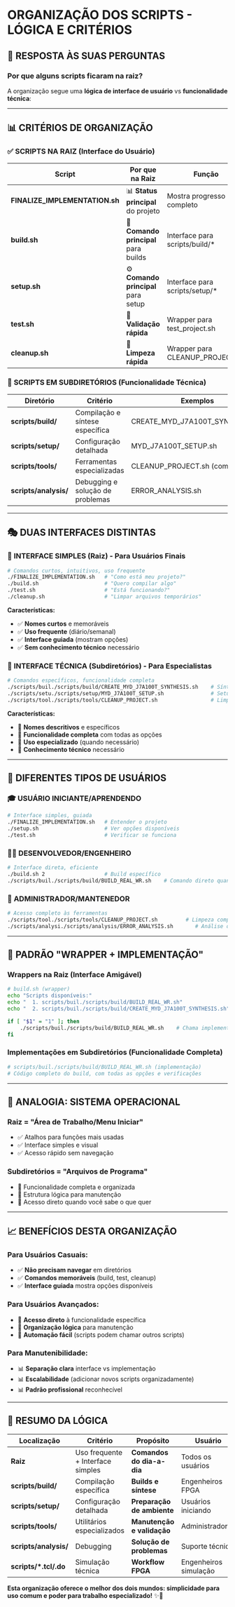 # ORGANIZAÇÃO DOS SCRIPTS - LÓGICA E CRITÉRIOS

## 🎯 RESPOSTA ÀS SUAS PERGUNTAS

### **Por que alguns scripts ficaram na raiz?**

A organização segue uma **lógica de interface de usuário** vs **funcionalidade técnica**:

---

## 📊 CRITÉRIOS DE ORGANIZAÇÃO

### ✅ **SCRIPTS NA RAIZ (Interface do Usuário)**

| Script | Por que na Raiz | Função | Frequência de Uso |
|--------|------------------|--------|-------------------|
| **FINALIZE_IMPLEMENTATION.sh** | 📊 **Status principal** do projeto | Mostra progresso completo | ⭐⭐⭐ Muito alta |
| **build.sh** | 🔧 **Comando principal** para builds | Interface para scripts/build/* | ⭐⭐⭐ Alta |
| **setup.sh** | ⚙️ **Comando principal** para setup | Interface para scripts/setup/* | ⭐⭐ Média-alta |
| **test.sh** | 🧪 **Validação rápida** | Wrapper para test_project.sh | ⭐⭐⭐ Alta |
| **cleanup.sh** | 🧹 **Limpeza rápida** | Wrapper para CLEANUP_PROJECT.sh | ⭐⭐⭐ Muito alta |

### 🔧 **SCRIPTS EM SUBDIRETÓRIOS (Funcionalidade Técnica)**

| Diretório | Critério | Exemplos | Usuário Típico |
|-----------|----------|----------|----------------|
| **scripts/build/** | Compilação e síntese específica | CREATE_MYD_J7A100T_SYNTHESIS.sh | Engenheiro FPGA |
| **scripts/setup/** | Configuração detalhada | MYD_J7A100T_SETUP.sh | Engenheiro iniciando projeto |
| **scripts/tools/** | Ferramentas especializadas | CLEANUP_PROJECT.sh (completo) | Administrador/mantenedor |
| **scripts/analysis/** | Debugging e solução de problemas | ERROR_ANALYSIS.sh | Suporte técnico |

---

## 🎭 DUAS INTERFACES DISTINTAS

### 🎯 **INTERFACE SIMPLES (Raiz) - Para Usuários Finais**
```bash
# Comandos curtos, intuitivos, uso frequente
./FINALIZE_IMPLEMENTATION.sh   # "Como está meu projeto?"
./build.sh                     # "Quero compilar algo"
./test.sh                      # "Está funcionando?"
./cleanup.sh                   # "Limpar arquivos temporários"
```

**Características:**
- ✅ **Nomes curtos** e memoráveis
- ✅ **Uso frequente** (diário/semanal)
- ✅ **Interface guiada** (mostram opções)
- ✅ **Sem conhecimento técnico** necessário

### 🔧 **INTERFACE TÉCNICA (Subdiretórios) - Para Especialistas**
```bash
# Comandos específicos, funcionalidade completa
./scripts/buil./scripts/build/CREATE_MYD_J7A100T_SYNTHESIS.sh    # Síntese específica
./scripts/setu./scripts/setup/MYD_J7A100T_SETUP.sh               # Setup detalhado da placa
./scripts/tool./scripts/tools/CLEANUP_PROJECT.sh                 # Limpeza completa com opções
```

**Características:**
- 🔧 **Nomes descritivos** e específicos
- 🔧 **Funcionalidade completa** com todas as opções
- 🔧 **Uso especializado** (quando necessário)
- 🔧 **Conhecimento técnico** necessário

---

## 👥 DIFERENTES TIPOS DE USUÁRIOS

### 🎓 **USUÁRIO INICIANTE/APRENDENDO**
```bash
# Interface simples, guiada
./FINALIZE_IMPLEMENTATION.sh   # Entender o projeto
./setup.sh                     # Ver opções disponíveis
./test.sh                      # Verificar se funciona
```

### 👨‍💻 **DESENVOLVEDOR/ENGENHEIRO**
```bash
# Interface direta, eficiente
./build.sh 2                   # Build específico
./scripts/buil./scripts/build/BUILD_REAL_WR.sh    # Comando direto quando souber o que quer
```

### 🔧 **ADMINISTRADOR/MANTENEDOR**
```bash
# Acesso completo às ferramentas
./scripts/tool./scripts/tools/CLEANUP_PROJECT.sh         # Limpeza completa
./scripts/analysi./scripts/analysis/ERROR_ANALYSIS.sh       # Análise de problemas
```

---

## 🔄 PADRÃO "WRAPPER + IMPLEMENTAÇÃO"

### **Wrappers na Raiz (Interface Amigável)**
```bash
# build.sh (wrapper)
echo "Scripts disponíveis:"
echo "  1. scripts/buil./scripts/build/BUILD_REAL_WR.sh"
echo "  2. scripts/buil./scripts/build/CREATE_MYD_J7A100T_SYNTHESIS.sh"

if [ "$1" = "1" ]; then
    ./scripts/buil./scripts/build/BUILD_REAL_WR.sh    # Chama implementação real
fi
```

### **Implementações em Subdiretórios (Funcionalidade Completa)**
```bash
# scripts/buil./scripts/build/BUILD_REAL_WR.sh (implementação)
# Código completo do build, com todas as opções e verificações
```

---

## 🎯 ANALOGIA: SISTEMA OPERACIONAL

### **Raiz = "Área de Trabalho/Menu Iniciar"**
- ✅ Atalhos para funções mais usadas
- ✅ Interface simples e visual
- ✅ Acesso rápido sem navegação

### **Subdiretórios = "Arquivos de Programa"**
- 🔧 Funcionalidade completa e organizada
- 🔧 Estrutura lógica para manutenção
- 🔧 Acesso direto quando você sabe o que quer

---

## 📈 BENEFÍCIOS DESTA ORGANIZAÇÃO

### **Para Usuários Casuais:**
- ✅ **Não precisam navegar** em diretórios
- ✅ **Comandos memoráveis** (build, test, cleanup)
- ✅ **Interface guiada** mostra opções disponíveis

### **Para Usuários Avançados:**
- 🔧 **Acesso direto** à funcionalidade específica
- 🔧 **Organização lógica** para manutenção
- 🔧 **Automação fácil** (scripts podem chamar outros scripts)

### **Para Manutenibilidade:**
- 📊 **Separação clara** interface vs implementação
- 📊 **Escalabilidade** (adicionar novos scripts organizadamente)
- 📊 **Padrão profissional** reconhecível

---

## 🎯 RESUMO DA LÓGICA

| Localização | Critério | Propósito | Usuário |
|-------------|----------|-----------|---------|
| **Raiz** | Uso frequente + Interface simples | **Comandos do dia-a-dia** | Todos os usuários |
| **scripts/build/** | Compilação específica | **Builds e síntese** | Engenheiros FPGA |
| **scripts/setup/** | Configuração detalhada | **Preparação de ambiente** | Usuários iniciando |
| **scripts/tools/** | Utilitários especializados | **Manutenção e validação** | Administradores |
| **scripts/analysis/** | Debugging | **Solução de problemas** | Suporte técnico |
| **scripts/*.tcl/.do** | Simulação técnica | **Workflow FPGA** | Engenheiros simulação |

**Esta organização oferece o melhor dos dois mundos: simplicidade para uso comum e poder para trabalho especializado!** ✨🎯
